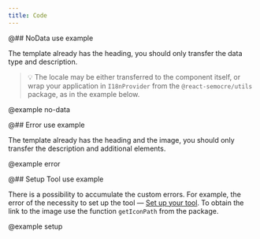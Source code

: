 ```yaml
---
title: Code
---
```


@## NoData use example

The template already has the heading, you should only transfer the data type and description.

> 💡 The locale may be either transferred to the component itself, or wrap your application in `I18nProvider` from the `@react-semocre/utils` package, as in the example below.

@example no-data

@## Error use example

The template already has the heading and the image, you should only transfer the description and additional elements.

@example error

@## Setup Tool use example

There is a possibility to accumulate the custom errors. For example, the error of the necessity to set up the tool — [Set up your tool](/components/widget-empty/#a48572). To obtain the link to the image use the function `getIconPath` from the package.

@example setup
